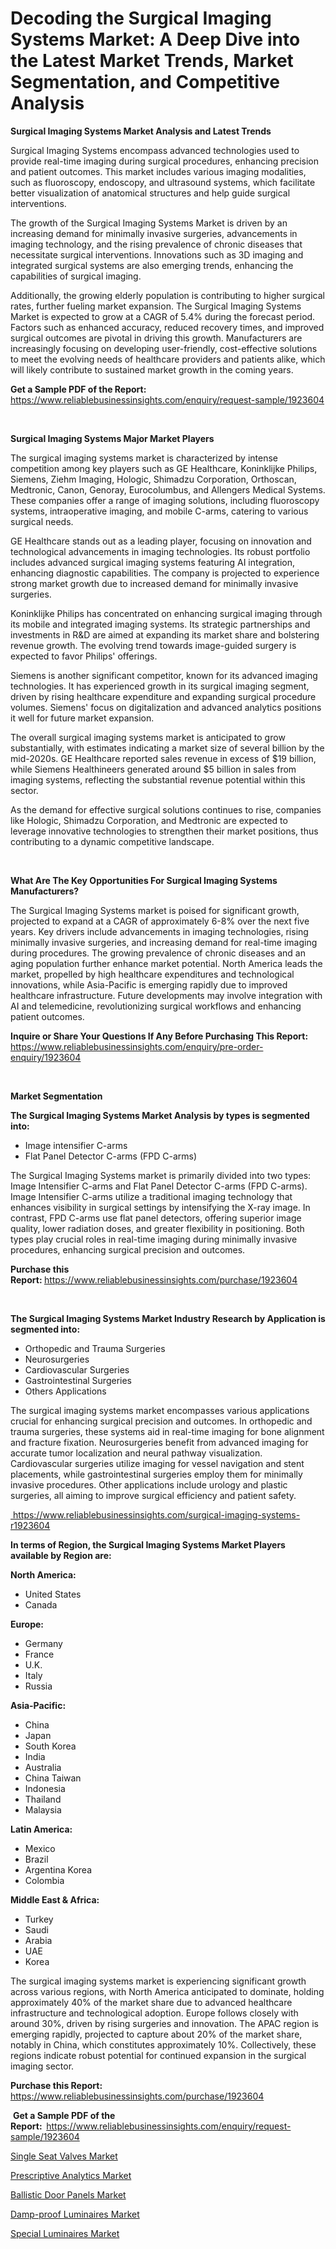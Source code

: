 <p><h1>Decoding the Surgical Imaging Systems Market: A Deep Dive into the Latest Market Trends, Market Segmentation, and Competitive Analysis</h1></p><p><strong>Surgical Imaging Systems Market Analysis and Latest Trends</strong></p>
<p><p>Surgical Imaging Systems encompass advanced technologies used to provide real-time imaging during surgical procedures, enhancing precision and patient outcomes. This market includes various imaging modalities, such as fluoroscopy, endoscopy, and ultrasound systems, which facilitate better visualization of anatomical structures and help guide surgical interventions.</p><p>The growth of the Surgical Imaging Systems Market is driven by an increasing demand for minimally invasive surgeries, advancements in imaging technology, and the rising prevalence of chronic diseases that necessitate surgical interventions. Innovations such as 3D imaging and integrated surgical systems are also emerging trends, enhancing the capabilities of surgical imaging.</p><p>Additionally, the growing elderly population is contributing to higher surgical rates, further fueling market expansion. The Surgical Imaging Systems Market is expected to grow at a CAGR of 5.4% during the forecast period. Factors such as enhanced accuracy, reduced recovery times, and improved surgical outcomes are pivotal in driving this growth. Manufacturers are increasingly focusing on developing user-friendly, cost-effective solutions to meet the evolving needs of healthcare providers and patients alike, which will likely contribute to sustained market growth in the coming years.</p></p>
<p><strong>Get a Sample PDF of the Report:&nbsp;</strong> <a href="https://www.reliablebusinessinsights.com/enquiry/request-sample/1923604?utm_campaign=1121&utm_medium=2&utm_source=Github&utm_content=ia&utm_term=24102024&utm_id=surgical-imaging-systems">https://www.reliablebusinessinsights.com/enquiry/request-sample/1923604</a></p>
<p>&nbsp;</p>
<p><strong>Surgical Imaging Systems Major Market Players</strong></p>
<p><p>The surgical imaging systems market is characterized by intense competition among key players such as GE Healthcare, Koninklijke Philips, Siemens, Ziehm Imaging, Hologic, Shimadzu Corporation, Orthoscan, Medtronic, Canon, Genoray, Eurocolumbus, and Allengers Medical Systems. These companies offer a range of imaging solutions, including fluoroscopy systems, intraoperative imaging, and mobile C-arms, catering to various surgical needs.</p><p>GE Healthcare stands out as a leading player, focusing on innovation and technological advancements in imaging technologies. Its robust portfolio includes advanced surgical imaging systems featuring AI integration, enhancing diagnostic capabilities. The company is projected to experience strong market growth due to increased demand for minimally invasive surgeries.</p><p>Koninklijke Philips has concentrated on enhancing surgical imaging through its mobile and integrated imaging systems. Its strategic partnerships and investments in R&D are aimed at expanding its market share and bolstering revenue growth. The evolving trend towards image-guided surgery is expected to favor Philips' offerings.</p><p>Siemens is another significant competitor, known for its advanced imaging technologies. It has experienced growth in its surgical imaging segment, driven by rising healthcare expenditure and expanding surgical procedure volumes. Siemens' focus on digitalization and advanced analytics positions it well for future market expansion.</p><p>The overall surgical imaging systems market is anticipated to grow substantially, with estimates indicating a market size of several billion by the mid-2020s. GE Healthcare reported sales revenue in excess of $19 billion, while Siemens Healthineers generated around $5 billion in sales from imaging systems, reflecting the substantial revenue potential within this sector.</p><p>As the demand for effective surgical solutions continues to rise, companies like Hologic, Shimadzu Corporation, and Medtronic are expected to leverage innovative technologies to strengthen their market positions, thus contributing to a dynamic competitive landscape.</p></p>
<p>&nbsp;</p>
<p><strong>What Are The Key Opportunities For Surgical Imaging Systems Manufacturers?</strong></p>
<p><p>The Surgical Imaging Systems market is poised for significant growth, projected to expand at a CAGR of approximately 6-8% over the next five years. Key drivers include advancements in imaging technologies, rising minimally invasive surgeries, and increasing demand for real-time imaging during procedures. The growing prevalence of chronic diseases and an aging population further enhance market potential. North America leads the market, propelled by high healthcare expenditures and technological innovations, while Asia-Pacific is emerging rapidly due to improved healthcare infrastructure. Future developments may involve integration with AI and telemedicine, revolutionizing surgical workflows and enhancing patient outcomes.</p></p>
<p><strong>Inquire or Share Your Questions If Any Before Purchasing This Report:</strong> <a href="https://www.reliablebusinessinsights.com/enquiry/pre-order-enquiry/1923604?utm_campaign=1121&utm_medium=2&utm_source=Github&utm_content=ia&utm_term=24102024&utm_id=surgical-imaging-systems">https://www.reliablebusinessinsights.com/enquiry/pre-order-enquiry/1923604</a></p>
<p>&nbsp;</p>
<p><strong>Market Segmentation</strong></p>
<p><strong>The Surgical Imaging Systems Market Analysis by types is segmented into:</strong></p>
<p><ul><li>Image intensifier C-arms</li><li>Flat Panel Detector C-arms (FPD C-arms)</li></ul></p>
<p><p>The Surgical Imaging Systems market is primarily divided into two types: Image Intensifier C-arms and Flat Panel Detector C-arms (FPD C-arms). Image Intensifier C-arms utilize a traditional imaging technology that enhances visibility in surgical settings by intensifying the X-ray image. In contrast, FPD C-arms use flat panel detectors, offering superior image quality, lower radiation doses, and greater flexibility in positioning. Both types play crucial roles in real-time imaging during minimally invasive procedures, enhancing surgical precision and outcomes.</p></p>
<p><strong>Purchase this Report:&nbsp;</strong><a href="https://www.reliablebusinessinsights.com/purchase/1923604?utm_campaign=1121&utm_medium=2&utm_source=Github&utm_content=ia&utm_term=24102024&utm_id=surgical-imaging-systems">https://www.reliablebusinessinsights.com/purchase/1923604</a></p>
<p>&nbsp;</p>
<p><strong>The Surgical Imaging Systems Market Industry Research by Application is segmented into:</strong></p>
<p><ul><li>Orthopedic and Trauma Surgeries</li><li>Neurosurgeries</li><li>Cardiovascular Surgeries</li><li>Gastrointestinal Surgeries</li><li>Others Applications</li></ul></p>
<p><p>The surgical imaging systems market encompasses various applications crucial for enhancing surgical precision and outcomes. In orthopedic and trauma surgeries, these systems aid in real-time imaging for bone alignment and fracture fixation. Neurosurgeries benefit from advanced imaging for accurate tumor localization and neural pathway visualization. Cardiovascular surgeries utilize imaging for vessel navigation and stent placements, while gastrointestinal surgeries employ them for minimally invasive procedures. Other applications include urology and plastic surgeries, all aiming to improve surgical efficiency and patient safety.</p></p>
<p><a href="https://www.reliablebusinessinsights.com/surgical-imaging-systems-r1923604?utm_campaign=1121&utm_medium=2&utm_source=Github&utm_content=ia&utm_term=24102024&utm_id=surgical-imaging-systems">&nbsp;https://www.reliablebusinessinsights.com/surgical-imaging-systems-r1923604</a></p>
<p><strong>In terms of Region, the Surgical Imaging Systems Market Players available by Region are:</strong></p>
<p>
    <p> <strong> North America: </strong>
        <ul>
            <li>United States</li>
            <li>Canada</li>
        </ul>
        </p> 
    <p> <strong> Europe: </strong>
        <ul>
            <li>Germany</li>
            <li>France</li>
            <li>U.K.</li>
            <li>Italy</li>
            <li>Russia</li>
        </ul>
        </p> 
    <p> <strong> Asia-Pacific: </strong>
        <ul>
            <li>China</li>
            <li>Japan</li>
            <li>South Korea</li>
            <li>India</li>
            <li>Australia</li>
            <li>China Taiwan</li>
            <li>Indonesia</li>
            <li>Thailand</li>
            <li>Malaysia</li>
        </ul>
        </p> 
    <p> <strong> Latin America: </strong>
        <ul>
            <li>Mexico</li>
            <li>Brazil</li>
            <li>Argentina Korea</li>
            <li>Colombia</li>
        </ul>
        </p> 
    <p> <strong> Middle East & Africa: </strong>
        <ul>
            <li>Turkey</li>
            <li>Saudi</li>
            <li>Arabia</li>
            <li>UAE</li>
            <li>Korea</li>
        </ul>
    </p>
    </p>
<p><p>The surgical imaging systems market is experiencing significant growth across various regions, with North America anticipated to dominate, holding approximately 40% of the market share due to advanced healthcare infrastructure and technological adoption. Europe follows closely with around 30%, driven by rising surgeries and innovation. The APAC region is emerging rapidly, projected to capture about 20% of the market share, notably in China, which constitutes approximately 10%. Collectively, these regions indicate robust potential for continued expansion in the surgical imaging sector.</p></p>
<p><strong>Purchase this Report: </strong><a href="https://www.reliablebusinessinsights.com/purchase/1923604?utm_campaign=1121&utm_medium=2&utm_source=Github&utm_content=ia&utm_term=24102024&utm_id=surgical-imaging-systems">https://www.reliablebusinessinsights.com/purchase/1923604</a></p>
<p>&nbsp;<strong>Get a Sample PDF of the Report:&nbsp;&nbsp;</strong><a href="https://www.reliablebusinessinsights.com/enquiry/request-sample/1923604?utm_campaign=1121&utm_medium=2&utm_source=Github&utm_content=ia&utm_term=24102024&utm_id=surgical-imaging-systems">https://www.reliablebusinessinsights.com/enquiry/request-sample/1923604</a></p>
<p><strong></strong></p>
<p><p><a href="https://issuu.com/reportprime-2/docs/single-seat-valves-market-size-2030_43b518d7fdcd03?utm_campaign=1121&utm_medium=2&utm_source=Github&utm_content=ia&utm_term=24102024&utm_id=surgical-imaging-systems">Single Seat Valves Market</a></p><p><a href="https://www.linkedin.com/pulse/prescriptive-analytics-market-size-share-analysis--pyvke?utm_campaign=1121&utm_medium=2&utm_source=Github&utm_content=ia&utm_term=24102024&utm_id=surgical-imaging-systems">Prescriptive Analytics Market</a></p><p><a href="https://issuu.com/reportprime-2/docs/ballistic-door-panels-market-size-2_a1f71cdf944e4a?utm_campaign=1121&utm_medium=2&utm_source=Github&utm_content=ia&utm_term=24102024&utm_id=surgical-imaging-systems">Ballistic Door Panels Market</a></p><p><a href="https://github.com/fadrijbtavist/Market-Research-Report-List-1/blob/main/damp-proof-luminaires-market.md?utm_campaign=1121&utm_medium=2&utm_source=Github&utm_content=ia&utm_term=24102024&utm_id=surgical-imaging-systems">Damp-proof Luminaires Market</a></p><p><a href="https://github.com/brindal51/Market-Research-Report-List-1/blob/main/special-luminaires-market.md?utm_campaign=1121&utm_medium=2&utm_source=Github&utm_content=ia&utm_term=24102024&utm_id=surgical-imaging-systems">Special Luminaires Market</a></p></p>